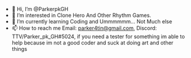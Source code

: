 - 👋 Hi, I’m @ParkerpkGH
- 👀 I’m interested in Clone Hero And Other Rhythm Games.
- 🌱 I’m currently learning Coding and Ummmmmm... Not Much else
- 📫 How to reach me Email: parker4tin@gmail.com, Discord: TTV/Parker_pk_GH#5024, if you need a tester for something im able to help because im not a good coder and suck at doing art and other things
